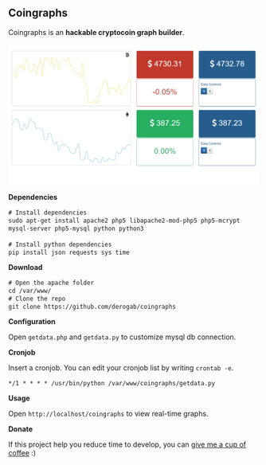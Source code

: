 ## Coingraphs
Coingraphs is an **hackable cryptocoin graph builder**.

![Coingraphs Screenshot](screenshot.png)

**Dependencies**
```shell
# Install dependencies
sudo apt-get install apache2 php5 libapache2-mod-php5 php5-mcrypt mysql-server php5-mysql python python3

# Install python dependencies
pip install json requests sys time
```

**Download**

```shell
# Open the apache folder
cd /var/www/
# Clone the repo
git clone https://github.com/derogab/coingraphs
```

**Configuration**

Open `getdata.php` and `getdata.py` to customize mysql db connection.

**Cronjob**

Insert a cronjob. You can edit your cronjob list by writing `crontab -e`. 
```
*/1 * * * * /usr/bin/python /var/www/coingraphs/getdata.py
```

**Usage**

Open `http://localhost/coingraphs` to view real-time graphs.

**Donate**

If this project help you reduce time to develop, you can [give me a cup of coffee](https://www.paypal.me/derogab) :) 